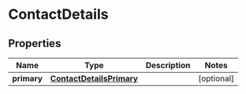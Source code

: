 # ContactDetails

## Properties
Name | Type | Description | Notes
------------ | ------------- | ------------- | -------------
**primary** | [**ContactDetailsPrimary**](ContactDetailsPrimary.md) |  |  [optional]
